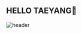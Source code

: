 ## HELLO TAEYANG👋

![header](https://capsule-render.vercel.app/api?type=wave&color=auto&height=300&section=header&text=capsule%20render&fontSize=90)
<!--
**sun129129/sun129129** is a ✨ _special_ ✨ repository because its `README.md` (this file) appears on your GitHub profile.

Here are some ideas to get you started:


- 🔭 I’m currently working on ...
- 🌱 I’m currently learning ...
- 👯 I’m looking to collaborate on ...
- 🤔 I’m looking for help with ...
- 💬 Ask me about ...
- 📫 How to reach me: ...
- 😄 Pronouns: ...
- ⚡ Fun fact: ...
-->
